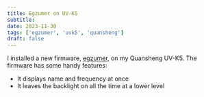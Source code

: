 ```yaml
---
title: Egzumer on UV-K5
subtitle: 
date: 2023-11-30
tags: ['egzumer', 'uvk5', 'quansheng']
draft: false
---
```


I installed a new firmware, 
[egzumer](https://github.com/egzumer/uv-k5-firmware-custom),
on my Quansheng UV-K5.
The firmware has some handy features:
- It displays name and frequency at once
- It leaves the backlight on all the time at a lower level
